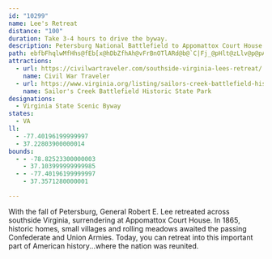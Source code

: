 ```yaml
---
id: "10299"
name: Lee's Retreat
distance: "100"
duration: Take 3-4 hours to drive the byway.
description: Petersburg National Battlefield to Appomattox Court House National Historic Park
path: ebfbFhqlwMfHhs@fEb[x@hDbZfhAh@vFrBnOTlARd@b@`C|Fj_@pHlt@zLlv@p@pAl@r@tA|@dGlBxd@|PvL`EvCv@b@^rGxBx@f@r@v@nAfCpGjTz@~EVrJd@zHx@zJh@fEvB|L|A~G`DfLbDvIvBbFnDzGvDhGpGrInG`HpEdEhBlE|DhHNrDKx@wG`JgBxCcDxGiDnJcAjDoB|IyAbKy@xJSpDiA~^e@lF}@fFiFpTi@xC]rCSlEBvWLd[NpCrAhPfAvPlBj`@bAbPHlEOpEqEp~@mFxc@[lDChFRpF^lDdMvn@d@dD\rDDtFS~DkFb`@kAd]U|KhBfk@p@`Kr@`IlAlKx@lFhBbKdBdIvAtFxBlHzB~GjD|IvDrI|DxHzuA`fCbEdIbF`LnGpPzCnJlDrMfBlHhBbJnAjHrB|Nt[fwC|Dd`@`PhwBnAxKpBbMbSd`AxCfMxAfFrChJ|DxKpWno@nCnIdBdInIbg@~@bEjL`b@lAfGd@xDRlE?dFWnFo@rFsG~_@_@fEYrD}C~m@cDz`@sDtYYlEEfCD`IdAhM|@xEfGnVd@lEDnBK~DUxBg@xB_G`OcA|DY|BI~A?rCHlBRfB~@zD|FzMhBxFt@dE\lC|Cp\ZtFXnI?pDIrGiCnn@c@tEiEtWo@rEU`CMzGl@|_@DrFc@hK}AhNQpFHbG^pFnEj^l@zITxVEdFRbOD~@~@lFhAdD`BfDdBfCrGhHbK~LhDrF~CfHnAzDxBrJfTffA~@fGd@tH?lFcBnv@_BzzADfF^fFXxBx@dEn@fCjB`Fjs@v_BfGbQbTfq@lDzJlCfFxChEdLpLnCnDrDtGbClGtl@f|BhAfGj@rF\rHBlDaBdaAi@|PyDnx@g@|FqBrNwBhKyZfpAaE`NuOnf@aErN}FdUkLpe@gRht@{p@|cC{ArEsBnE_C~D}ArBqTfVcHhHiCxBcExBkf@vRsHjDyClBkCtBaGjGqBdCiClEiBnD}a@x~@_B~CoNz[yB|DuKtMcEdGK^sCrDwAlAkJ`LwNfOeOrP}ArB{OrP{DrEaQhR}C~Dc@ReAzAoHrH[d@oAzBcA~ByBxGcDzFaGhO_@f@aC|FsCfG{CbIkDrHa@j@gEfKy@`Cw@`D[lCKbAOnEZpa@bA`aANdIr@hv@c@xb@OrDH~C^nCnA~CpAxBj@jB^~AN|AF|AGlCi@nDy@rB}FrKgHfLmA~BgAtC}@~C{EhSeDnLs@pESfDAtEZdGp@fEjAzEx@xBrClFbHlIlAxENzAD`C}@zTa@jC_AtCmEfGgCdCqNnKmQtLoEvBmE|@gCVqh@xCsF~@yEnB}g@tWsRfKeNxGmDrBce@jUqH~DyBr@mDl@eD`@uIp@iCl@mC|@iFfCuAx@eDfCgElEoBjCoBdD}AzCif@veAyBtGcPti@k@dD}CnT}@tE_AxD}BtG{AlDqCfFiBjCiCzCaFxE{NxK{EbDgDpAuEx@eq@hI{A\}BfAwBrBu@lAw@hBm@hCc@xEq@bMq@lQp@ll@`Alk@?tBIrBi@xDiCfIaAfDUvA[lCmB~WYlGDfCRvBbE~XRxDE~Ei@nFmEv[w@fDyFvRmBdKi@tEOdCBzDnA|_@?xCo@hJqC~Zk@fKMnJ\rRNhERpB^nBhA~DzBjEdm@pw@vArBtAfCrB|EtAnF`AnG^xH?lF_IbcD[lG_@`EsAfIo@rCsBtHwCtHmEjIwEnGoj@zn@sAfBmFdJ{I|QmC~EcEhGcFdGsDnDcClBoG~D{yAzr@sEpC}AnA}C|CoCrD_DnFmD`J}e@xeB_A`Fa@jDQrCGtHR~EbAvLjMzxAhAdI|Ilh@fDxS~NpdA`DhSxHzh@r@vFn@|GR~DhAj`@t@hSZlGlBvW\xG~@ld@T|SIfFYhEcGp_@i@fFIxCBjCRrCVlBfDtMrb@hvAxCnKd@dCf@~Cj@fFbNjbBZzBl@dCz@dCtMpYbRpa@lCbFjUph@nFzMvLbX~a@v|@fHbPhE|ItZnu@hAxClBrGb@xBj@tEXrG@lEMlFc@~Dg@tCgs@neDmAlGsEpY{Qp{@cs@rnDy@dDeArCmAzBwCdEgyCh|DqLhOiKlNyfAhwAcf@j~@eQx[mDpHmYzi@mBxEyA~BiB|BgGpFo@~@sA`DkN`s@o@tBm@pAeQvXmFfFcEnHkF|F
attractions:
  - url: https://civilwartraveler.com/southside-virginia-lees-retreat/
    name: Civil War Traveler
  - url: https://www.virginia.org/listing/sailors-creek-battlefield-historic-state-park/5093/
    name: Sailor's Creek Battlefield Historic State Park
designations:
  - Virginia State Scenic Byway
states:
  - VA
ll:
  - -77.40196199999997
  - 37.22803900000014
bounds:
  - - -78.82523300000003
    - 37.103999999999985
  - - -77.40196199999997
    - 37.3571280000001

---
```


With the fall of Petersburg, General Robert E. Lee retreated across southside Virginia, surrendering at Appomattox Court House.  In 1865, historic homes, small villages and rolling meadows awaited the passing Confederate and Union Armies.   Today, you can retreat into this important part of American history...where the nation was reunited.
